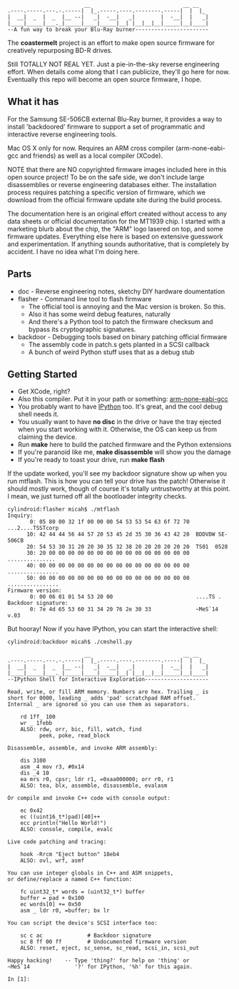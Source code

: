 ```
                        __                             __ __   
.----.-----.---.-.-----|  |_.-----.----.--------.-----|  |  |_ 
|  __|  _  |  _  |__ --|   _|  -__|   _|        |  -__|  |   _|
|____|_____|___._|_____|____|_____|__| |__|__|__|_____|__|____|
--A fun way to break your Blu-Ray burner-----------------------
```

The **coastermelt** project is an effort to make open source firmware for creatively repurposing BD-R drives.

Still TOTALLY NOT REAL YET. Just a pie-in-the-sky reverse engineering effort. When details come along that I can publicize, they'll go here for now. Eventually this repo will become an open source firmware, I hope.


What it has
-----------

For the Samsung SE-506CB external Blu-Ray burner, it provides a way to install 'backdoored' firmware to support a set of programmatic and interactive reverse engineering tools.

Mac OS X only for now. Requires an ARM cross compiler (arm-none-eabi-gcc and friends) as well as a local compiler (XCode).

NOTE that there are NO copyrighted firmware images included here in this open source project! To be on the safe side, we don't include large disassemblies or reverse engineering databases either. The installation process requires patching a specific version of firmware, which we download from the official firmware update site during the build process.

The documentation here is an original effort created without access to any data sheets or official documentation for the MT1939 chip. I started with a marketing blurb about the chip, the "ARM" logo lasered on top, and some firmware updates. Everything else here is based on extensive guesswork and experimentation. If anything sounds authoritative, that is completely by accident. I have no idea what I'm doing here.


Parts
-----

* doc - Reverse engineering notes, sketchy DIY hardware doumentation
* flasher - Command line tool to flash firmware
    - The official tool is annoying and the Mac version is broken. So this.
    - Also it has some weird debug features, naturally
    - And there's a Python tool to patch the firmware checksum and bypass its cryptographic signatures.
* backdoor - Debugging tools based on binary patching official firmware
    - The assembly code in patch.s gets planted in a SCSI callback
    - A bunch of weird Python stuff uses that as a debug stub


Getting Started
---------------

* Get XCode, right?
* Also this compiler. Put it in your path or something: [arm-none-eabi-gcc](https://launchpad.net/gcc-arm-embedded/+download)
* You probably want to have [IPython](http://ipython.org/install.html) too. It's great, and the cool debug shell needs it.
* You usually want to have **no disc** in the drive or have the tray ejected when you start working with it. Otherwise, the OS can keep us from claiming the device.
* Run **make** here to build the patched firmware and the Python extensions
* If you're paranoid like me, **make disassemble** will show you the damage
* If you're ready to toast your drive, run **make flash**

If the update worked, you'll see my backdoor signature show up when you run mtflash. This is how you can tell your drive has the patch! Otherwise it should mostly work, though of course it's totally untrustworthy at this point. I mean, we just turned off all the bootloader integrity checks.

```
cylindroid:flasher micah$ ./mtflash 
Inquiry:
       0: 05 80 00 32 1f 00 00 00 54 53 53 54 63 6f 72 70  ...2....TSSTcorp
      10: 42 44 44 56 44 57 20 53 45 2d 35 30 36 43 42 20  BDDVDW SE-506CB 
      20: 54 53 30 31 20 20 30 35 32 38 20 20 20 20 20 20  TS01  0528      
      30: 20 00 00 00 00 00 00 00 00 00 00 00 00 00 00 00   ...............
      40: 00 00 00 00 00 00 00 00 00 00 00 00 00 00 00 00  ................
      50: 00 00 00 00 00 00 00 00 00 00 00 00 00 00 00 00  ................
Firmware version:
       0: 00 06 01 01 54 53 20 00                          ....TS .
Backdoor signature:
       0: 7e 4d 65 53 60 31 34 20 76 2e 30 33              ~MeS`14 v.03
```

But hooray! Now if you have IPython, you can start the interactive shell:

```
cylindroid:backdoor micah$ ./cmshell.py 

                        __                             __ __   
.----.-----.---.-.-----|  |_.-----.----.--------.-----|  |  |_ 
|  __|  _  |  _  |__ --|   _|  -__|   _|        |  -__|  |   _|
|____|_____|___._|_____|____|_____|__| |__|__|__|_____|__|____|
--IPython Shell for Interactive Exploration--------------------

Read, write, or fill ARM memory. Numbers are hex. Trailing _ is
short for 0000, leading _ adds 'pad' scratchpad RAM offset.
Internal _ are ignored so you can use them as separators.

    rd 1ff_ 100
    wr _ 1febb
    ALSO: rdw, orr, bic, fill, watch, find
          peek, poke, read_block

Disassemble, assemble, and invoke ARM assembly:

    dis 3100
    asm _4 mov r3, #0x14
    dis _4 10
    ea mrs r0, cpsr; ldr r1, =0xaa000000; orr r0, r1
    ALSO: tea, blx, assemble, disassemble, evalasm

Or compile and invoke C++ code with console output:

    ec 0x42
    ec ((uint16_t*)pad)[40]++
    ecc println("Hello World!")
    ALSO: console, compile, evalc

Live code patching and tracing:

    hook -Rrcm "Eject button" 18eb4
    ALSO: ovl, wrf, asmf

You can use integer globals in C++ and ASM snippets,
or define/replace a named C++ function:

    fc uint32_t* words = (uint32_t*) buffer
    buffer = pad + 0x100
    ec words[0] += 0x50
    asm _ ldr r0, =buffer; bx lr

You can script the device's SCSI interface too:

    sc c ac              # Backdoor signature
    sc 8 ff 00 ff        # Undocumented firmware version
    ALSO: reset, eject, sc_sense, sc_read, scsi_in, scsi_out

Happy hacking!    -- Type 'thing?' for help on 'thing' or
~MeS`14              '?' for IPython, '%h' for this again.

In [1]: 
```
